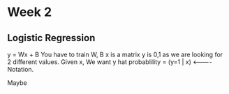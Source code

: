 # Week 2

## Logistic Regression

y = Wx + B
You have to train W, B
x is a matrix
y is 0,1 as we are looking for 2 different values. Given x, We want y hat 
probablility = (y=1 | x) <---- Notation.

Maybe
